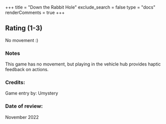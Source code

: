 +++
title = "Down the Rabbit Hole"
exclude_search = false
type = "docs"
renderComments = true
+++

## Rating (1-3)
No movement :)

### Notes
This game has no movement, but playing in the vehicle hub provides haptic feedback on actions.

### Credits:
Game entry by: Umystery

### Date of review:
November 2022


